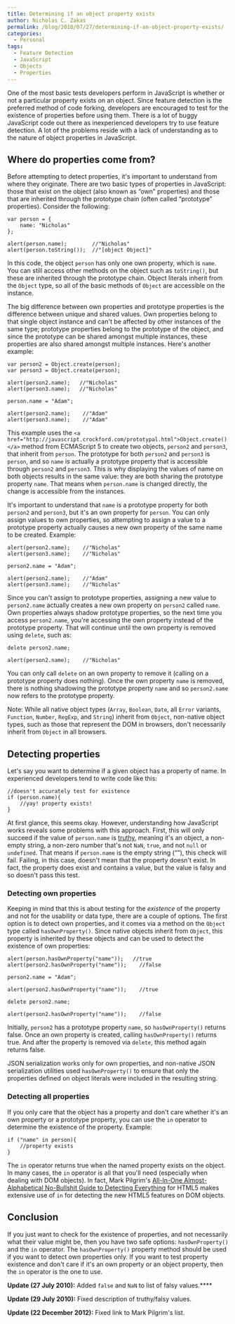 ```yaml
---
title: Determining if an object property exists
author: Nicholas C. Zakas
permalink: /blog/2010/07/27/determining-if-an-object-property-exists/
categories:
  - Personal
tags:
  - Feature Detection
  - JavaScript
  - Objects
  - Properties
---
```

One of the most basic tests developers perform in JavaScript is whether or not a particular property exists on an object. Since feature detection is the preferred method of code forking, developers are encouraged to test for the existence of properties before using them. There is a lot of buggy JavaScript code out there as inexperienced developers try to use feature detection. A lot of the problems reside with a lack of understanding as to the nature of object properties in JavaScript.

## Where do properties come from?

Before attempting to detect properties, it's important to understand from where they originate. There are two basic types of properties in JavaScript: those that exist on the object (also known as &#8220;own&#8221; properties) and those that are inherited through the prototype chain (often called &#8220;prototype&#8221; properties). Consider the following:

    var person = {
        name: "Nicholas"
    };
    
    alert(person.name);        //"Nicholas"
    alert(person.toString());  //"[object Object]"
    

In this code, the object `person` has only one own property, which is `name`. You can still access other methods on the object such as `toString()`, but these are inherited through the prototype chain. Object literals inherit from the `Object` type, so all of the basic methods of `Object` are accessible on the instance.

The big difference between own properties and prototype properties is the difference between unique and shared values. Own properties belong to that single object instance and can't be affected by other instances of the same type; prototype properties belong to the prototype of the object, and since the prototype can be shared amongst multiple instances, these properties are also shared amongst multiple instances. Here's another example:

    var person2 = Object.create(person);
    var person3 = Object.create(person);
    
    alert(person2.name);   //"Nicholas"
    alert(person3.name);   //"Nicholas"
    
    person.name = "Adam";
    
    alert(person2.name);    //"Adam"
    alert(person3.name);    //"Adam"

This example uses the `<a href="http://javascript.crockford.com/prototypal.html">Object.create()</a>` method from ECMAScript 5 to create two objects, `person2` and `person3`, that inherit from `person`. The prototype for both `person2` and `person3` is `person`, and so `name` is actually a prototype property that is accessible through `person2` and `person3`. This is why displaying the values of name on both objects results in the same value: they are both sharing the prototype property `name`. That means when `person.name` is changed directly, the change is accessible from the instances.

It's important to understand that `name` is a prototype property for both `person2` and `person3`, but it's an own property for `person`. You can only assign values to own properties, so attempting to assign a value to a prototype property actually causes a new own property of the same name to be created. Example:

    alert(person2.name);    //"Nicholas"
    alert(person3.name);    //"Nicholas"
    
    person2.name = "Adam";
    
    alert(person2.name);    //"Adam"
    alert(person3.name);    //"Nicholas"

Since you can't assign to prototype properties, assigning a new value to `person2.name` actually creates a new own property on `person2` called `name`. Own properties always shadow prototype properties, so the next time you access `person2.name`, you're accessing the own property instead of the prototype property. That will continue until the own property is removed using `delete`, such as:

    delete person2.name;
    
    alert(person2.name);    //"Nicholas"

You can only call `delete` on an own property to remove it (calling on a prototype property does nothing). Once the own property `name` is removed, there is nothing shadowing the prototype property `name` and so `person2.name` now refers to the prototype property.

Note: While all native object types (`Array`, `Boolean`, `Date`, all `Error` variants, `Function`, `Number`, `RegExp`, and `String`) inherit from `Object`, non-native object types, such as those that represent the DOM in browsers, don't necessarily inherit from `Object` in all browsers.

## Detecting properties

Let's say you want to determine if a given object has a property of name. In experienced developers tend to write code like this:

    //doesn't accurately test for existence
    if (person.name){
        //yay! property exists!
    }

At first glance, this seems okay. However, understanding how JavaScript works reveals some problems with this approach. First, this will only succeed if the value of `person.name` is [truthy][1], meaning it's an object, a non-empty string, a non-zero number that's not `NaN`, `true`, and not `null` or `undefined`. That means if `person.name` is the empty string (&#8220;&#8221;), this check will fail. Failing, in this case, doesn't mean that the property doesn't exist. In fact, the property does exist and contains a value, but the value is falsy and so doesn't pass this test.

### Detecting own properties

Keeping in mind that this is about testing for the *existence* of the property and not for the usability or data type, there are a couple of options. The first option is to detect own properties, and it comes via a method on the `Object` type called `hasOwnProperty()`. Since native objects inherit from `Object`, this property is inherited by these objects and can be used to detect the existence of own properties:

    alert(person.hasOwnProperty("name"));   //true
    alert(person2.hasOwnProperty("name"));    //false
    
    person2.name = "Adam";
    
    alert(person2.hasOwnProperty("name"));    //true
    
    delete person2.name;
    
    alert(person2.hasOwnProperty("name"));    //false
    

Initially, `person2` has a prototype property `name`, so `hasOwnProperty()` returns false. Once an own property is created, calling `hasOwnProperty()` returns true. And after the property is removed via `delete`, this method again returns false.

JSON serialization works only for own properties, and non-native JSON serialization utilities used `hasOwnProperty()` to ensure that only the properties defined on object literals were included in the resulting string.

### Detecting all properties

If you only care that the object has a property and don't care whether it's an own property or a prototype property, you can use the `in` operator to determine the existence of the property. Example:

    if ("name" in person){
        //property exists
    }

The `in` operator returns true when the named property exists on the object. In many cases, the `in` operator is all that you'll need (especially when dealing with DOM objects). In fact, Mark Pilgrim's [All-In-One Almost-Alphabetical No-Bullshit Guide to Detecting Everything][2] for HTML5 makes extensive use of `in` for detecting the new HTML5 features on DOM objects.

## Conclusion

If you just want to check for the existence of properties, and not necessarily what their value might be, then you have two safe options: `hasOwnProperty()` and the `in` operator. The `hasOwnProperty()` property method should be used if you want to detect own properties only. If you want to test property existence and don't care if it's an own property or an object property, then the `in` operator is the one to use.

**Update (27 July 2010):** Added `false` and `NaN` to list of falsy values.****

**Update (29 July 2010):** Fixed description of truthy/falsy values.

**Update (22 December 2012):** Fixed link to Mark Pilgrim's list.

 [1]: http://11heavens.com/falsy-and-truthy-in-javascript
 [2]: http://diveintohtml5.info/everything.html
